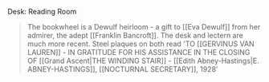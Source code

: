 Desk: Reading Room

> The bookwheel is a Dewulf heirloom - a gift to [[Eva Dewulf]] from her admirer, the adept [[Franklin Bancroft]]. The desk and lectern are much more recent. Steel plaques on both read 'TO [[GERVINUS VAN LAUREN]] - IN GRATITUDE FOR HIS ASSISTANCE IN THE CLOSING OF [[Grand Ascent|THE WINDING STAIR]] - [[Edith Abney-Hastings|E. ABNEY-HASTINGS]], [[NOCTURNAL SECRETARY]], 1928'